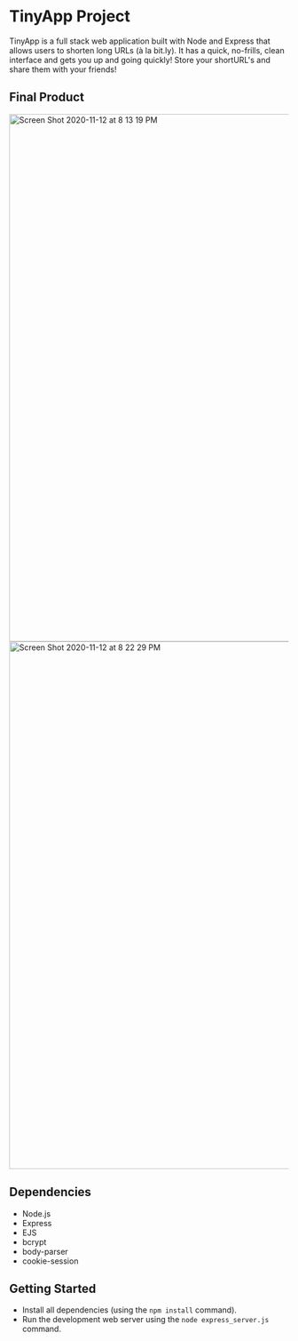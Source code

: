 # TinyApp Project

TinyApp is a full stack web application built with Node and Express that allows users to shorten long URLs (à la bit.ly). It has a quick, no-frills, clean interface and gets you up and going quickly! Store your shortURL's and share them with your friends!

## Final Product

<img width="949" alt="Screen Shot 2020-11-12 at 8 13 19 PM" src="https://user-images.githubusercontent.com/57770901/99028349-621c3c00-2524-11eb-8864-648cc8fb145b.png">

<img width="949" alt="Screen Shot 2020-11-12 at 8 22 29 PM" src="https://user-images.githubusercontent.com/57770901/99028525-d35bef00-2524-11eb-90ec-e32480010099.png">

## Dependencies

- Node.js
- Express
- EJS
- bcrypt
- body-parser
- cookie-session

## Getting Started

- Install all dependencies (using the `npm install` command).
- Run the development web server using the `node express_server.js` command.